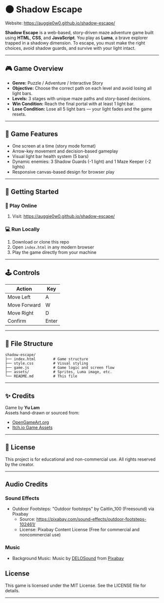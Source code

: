 # 🌑 Shadow Escape

Website: https://auggie0w0.github.io/shadow-escape/

**Shadow Escape** is a web-based, story-driven maze adventure game built using **HTML**, **CSS**, and **JavaScript**. You play as **Luma**, a brave explorer trapped in a shadowy dimension. To escape, you must make the right choices, avoid shadow guards, and survive with your light intact.

---

## 🎮 Game Overview

- **Genre:** Puzzle / Adventure / Interactive Story
- **Objective:** Choose the correct path on each level and avoid losing all light bars.
- **Levels:** 3 stages with unique maze paths and story-based decisions.
- **Win Condition:** Reach the final portal with at least 1 light bar.
- **Lose Condition:** Lose all 5 light bars — your light fades and the game resets.

---

## 🧩 Game Features

- One screen at a time (story mode format)
- Arrow-key movement and decision-based gameplay
- Visual light bar health system (5 bars)
- Dynamic enemies: 3 Shadow Guards (-1 light) and 1 Maze Keeper (-2 lights)
- Responsive canvas-based design for browser play

---

## 🚀 Getting Started

### 🔗 Play Online
1. Visit: https://auggie0w0.github.io/shadow-escape/

### 💻 Run Locally
1. Download or clone this repo
2. Open `index.html` in any modern browser
3. Play the game directly from your machine

---

## 🕹️ Controls

| Action        | Key         |
|---------------|-------------|
| Move Left     | A           |
| Move Forward  | W           |
| Move Right    | D           |
| Confirm       | Enter       |

---

## 📁 File Structure

```
shadow-escape/
├── index.html        # Game structure
├── style.css         # Visual styling
├── game.js           # Game logic and screen flow
├── assets/           # Sprites, Luma image, etc.
└── README.md         # This file
```

---

## ✨ Credits

Game by **Yu Lam**  
Assets hand-drawn or sourced from:
- [OpenGameArt.org](https://opengameart.org/)
- [Itch.io Game Assets](https://itch.io/game-assets)

---

## 📜 License

This project is for educational and non-commercial use. All rights reserved by the creator.

---

## Audio Credits

### Sound Effects
- Outdoor Footsteps: "Outdoor footsteps" by Caitlin_100 (Freesound) via Pixabay
  - Source: https://pixabay.com/sound-effects/outdoor-footsteps-102461/
  - License: Pixabay Content License (Free for commercial and noncommercial use)

### Music
- Background Music: Music by [DELOSound](https://pixabay.com/users/delosound-46524562/?utm_source=link-attribution&utm_medium=referral&utm_campaign=music&utm_content=302987) from [Pixabay](https://pixabay.com/music//?utm_source=link-attribution&utm_medium=referral&utm_campaign=music&utm_content=302987)

## License
This game is licensed under the MIT License. See the LICENSE file for details.

---

